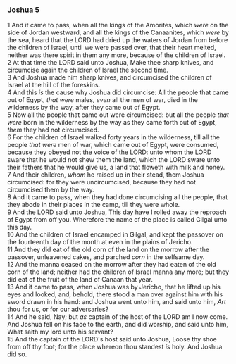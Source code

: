 ### Joshua 5

1 And it came to pass, when all the kings of the Amorites, which *were* on the side of Jordan westward, and all the kings of the Canaanites, which *were* by the sea, heard that the LORD had dried up the waters of Jordan from before the children of Israel, until we were passed over, that their heart melted, neither was there spirit in them any more, because of the children of Israel.  
2 At that time the LORD said unto Joshua, Make thee sharp knives, and circumcise again the children of Israel the second time.  
3 And Joshua made him sharp knives, and circumcised the children of Israel at the hill of the foreskins.  
4 And this *is* the cause why Joshua did circumcise: All the people that came out of Egypt, *that were* males, *even* all the men of war, died in the wilderness by the way, after they came out of Egypt.  
5 Now all the people that came out were circumcised: but all the people *that were* born in the wilderness by the way as they came forth out of Egypt, *them* they had not circumcised.  
6 For the children of Israel walked forty years in the wilderness, till all the people *that were* men of war, which came out of Egypt, were consumed, because they obeyed not the voice of the LORD: unto whom the LORD sware that he would not shew them the land, which the LORD sware unto their fathers that he would give us, a land that floweth with milk and honey.  
7 And their children, *whom* he raised up in their stead, them Joshua circumcised: for they were uncircumcised, because they had not circumcised them by the way.  
8 And it came to pass, when they had done circumcising all the people, that they abode in their places in the camp, till they were whole.  
9 And the LORD said unto Joshua, This day have I rolled away the reproach of Egypt from off you. Wherefore the name of the place is called Gilgal unto this day.  
10 And the children of Israel encamped in Gilgal, and kept the passover on the fourteenth day of the month at even in the plains of Jericho.  
11 And they did eat of the old corn of the land on the morrow after the passover, unleavened cakes, and parched *corn* in the selfsame day.  
12 And the manna ceased on the morrow after they had eaten of the old corn of the land; neither had the children of Israel manna any more; but they did eat of the fruit of the land of Canaan that year.  
13 And it came to pass, when Joshua was by Jericho, that he lifted up his eyes and looked, and, behold, there stood a man over against him with his sword drawn in his hand: and Joshua went unto him, and said unto him, *Art* thou for us, or for our adversaries?  
14 And he said, Nay; but *as* captain of the host of the LORD am I now come. And Joshua fell on his face to the earth, and did worship, and said unto him, What saith my lord unto his servant?  
15 And the captain of the LORD's host said unto Joshua, Loose thy shoe from off thy foot; for the place whereon thou standest *is* holy. And Joshua did so.  
